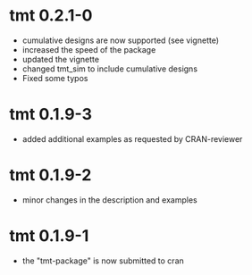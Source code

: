 # tmt 0.2.1-0
* cumulative designs are now supported (see vignette)
* increased the speed of the package
* updated the vignette
* changed tmt_sim to include cumulative designs
* Fixed some typos

# tmt 0.1.9-3
* added additional examples as requested by CRAN-reviewer

# tmt 0.1.9-2
* minor changes in the description and examples

# tmt 0.1.9-1
* the "tmt-package" is now submitted to cran
